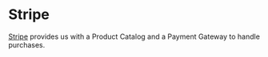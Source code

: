 # Stripe

[Stripe](https://stripe.com/) provides us with a Product Catalog and a Payment Gateway to handle purchases.

